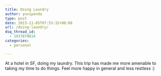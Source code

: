 ```yaml
---
title: Doing Laundry
author: yuvipanda
type: post
date: 2013-11-05T07:53:32+00:00
url: /doing-laundry/
dsq_thread_id:
  - 1937879814
categories:
  - personal

---
```

At a hotel in SF, doing my laundry. This trip has made me more amenable to taking my time to do things. Feel more happy in general and less restless :)
